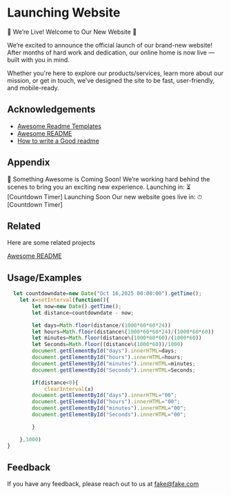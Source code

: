 
#  Launching Website

🎉 We’re Live! Welcome to Our New Website 🚀

We’re excited to announce the official launch of our brand-new website! After months of hard work and dedication, our online home is now live — built with you in mind.

Whether you're here to explore our products/services, learn more about our mission, or get in touch, we’ve designed the site to be fast, user-friendly, and mobile-ready.


## Acknowledgements

 - [Awesome Readme Templates](https://awesomeopensource.com/project/elangosundar/awesome-README-templates)
 - [Awesome README](https://github.com/matiassingers/awesome-readme)
 - [How to write a Good readme](https://bulldogjob.com/news/449-how-to-write-a-good-readme-for-your-github-project)


## Appendix

🚀 Something Awesome is Coming Soon!
We’re working hard behind the scenes to bring you an exciting new experience.
Launching in:
⏳ [Countdown Timer]
Launching Soon
Our new website goes live in:
⏱ [Countdown Timer]


## Related

Here are some related projects

[Awesome README](https://github.com/matiassingers/awesome-readme)


## Usage/Examples

```javascript
  let countdowndate=new Date("Oct 16,2025 00:00:00").getTime();
    let x=setInterval(function(){
        let now=new Date().getTime();
        let distance=countdowndate - now;

        let days=Math.floor(distance/(1000*60*60*24))
        let hours=Math.floor(distance%(1000*60*60*24)/(1000*60*60))
        let minutes=Math.floor(distance%(1000*60*60)/(1000*60))
        let Seconds=Math.floor((distance%(1000*60))/1000)
        document.getElementById("days").innerHTML=days;
        document.getElementById("hours").innerHTML=hours;
        document.getElementById("minutes").innerHTML=minutes;
        document.getElementById("Seconds").innerHTML=Seconds;

        if(distance<0){
            clearInterval(x)
        document.getElementById("days").innerHTML="00";
        document.getElementById("hours").innerHTML="00";
        document.getElementById("minutes").innerHTML="00";
        document.getElementById("Seconds").innerHTML="00";

        }

    },1000)
}
```


## Feedback

If you have any feedback, please reach out to us at fake@fake.com

